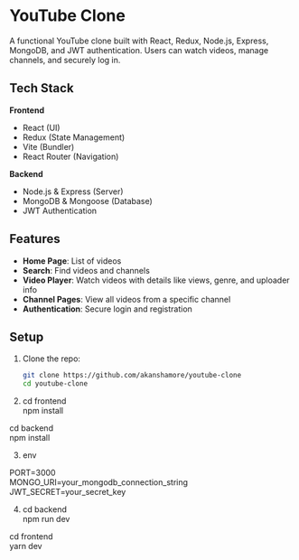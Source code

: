 # YouTube Clone

A functional YouTube clone built with React, Redux, Node.js, Express, MongoDB, and JWT authentication. Users can watch videos, manage channels, and securely log in.

## Tech Stack

**Frontend**  
- React (UI)  
- Redux (State Management)  
- Vite (Bundler)  
- React Router (Navigation)

**Backend**  
- Node.js & Express (Server)  
- MongoDB & Mongoose (Database)  
- JWT Authentication  

## Features
- **Home Page**: List of videos  
- **Search**: Find videos and channels  
- **Video Player**: Watch videos with details like views, genre, and uploader info  
- **Channel Pages**: View all videos from a specific channel  
- **Authentication**: Secure login and registration

## Setup

1. Clone the repo:  
   ```bash
   git clone https://github.com/akanshamore/youtube-clone
   cd youtube-clone

2. cd frontend  
npm install  

cd backend  
npm install

3. env

PORT=3000  
MONGO_URI=your_mongodb_connection_string  
JWT_SECRET=your_secret_key  


4. cd backend  
npm run dev  

cd frontend  
yarn dev  

